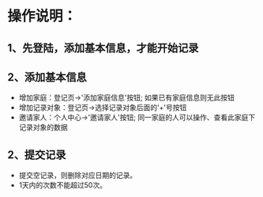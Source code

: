 # 操作说明：
## 1、先登陆，添加基本信息，才能开始记录
## 2、添加基本信息
- 增加家庭：登记页->'添加家庭信息'按钮; 如果已有家庭信息则无此按钮
- 增加记录对象：登记页->选择记录对象后面的'+'号按钮
- 邀请家人：个人中心->'邀请家人'按钮; 同一家庭的人可以操作、查看此家庭下记录对象的数据


## 2、提交记录
- 提交空记录，则删除对应日期的记录。
- 1天内的次数不能超过50次。

